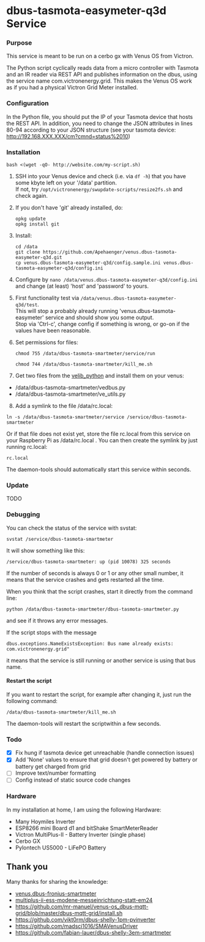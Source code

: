 # dbus-tasmota-easymeter-q3d Service

### Purpose

This service is meant to be run on a cerbo gx with Venus OS from Victron.

The Python script cyclically reads data from a micro controller with Tasmota and an IR reader via REST API and publishes information on the dbus, using the service name com.victronenergy.grid. This makes the Venus OS work as if you had a physical Victron Grid Meter installed.

### Configuration

In the Python file, you should put the IP of your Tasmota device that hosts the REST API. In addition, you need to change the JSON attributes in lines 80-94 according to your JSON structure (see your tasmota device: http://192.168.XXX.XXX/cm?cmnd=status%2010)

### Installation

```
bash <(wget -qO- http://website.com/my-script.sh)
```


1. SSH into your Venus device and check (i.e. via `df -h`) that you have some kbyte left on your '/data' partition.<br>
If not, try `/opt/victronenergy/swupdate-scripts/resize2fs.sh` and check again.

2. If you don't have 'git' already installed, do:
   ```
   opkg update
   opkg install git
   ```

3. Install:
   ```
   cd /data
   git clone https://github.com/Apehaenger/venus.dbus-tasmota-easymeter-q3d.git
   cp venus.dbus-tasmota-easymeter-q3d/config.sample.ini venus.dbus-tasmota-easymeter-q3d/config.ini
   ```

4. Configure by `nano /data/venus.dbus-tasmota-easymeter-q3d/config.ini` and change (at least) 'host' and 'password' to yours.

5. First functionality test via `/data/venus.dbus-tasmota-easymeter-q3d/test`.<br>
   This will stop a probably already running 'venus.dbus-tasmota-easymeter' service and should show you some output.<br>
   Stop via 'Ctrl-c', change config if something is wrong, or go-on if the values have been reasonable.

6. Set permissions for files:

   `chmod 755 /data/dbus-tasmota-smartmeter/service/run`

   `chmod 744 /data/dbus-tasmota-smartmeter/kill_me.sh`

7.  Get two files from the [velib_python](https://github.com/victronenergy/velib_python) and install them on your venus:

   - /data/dbus-tasmota-smartmeter/vedbus.py
   - /data/dbus-tasmota-smartmeter/ve_utils.py

8.  Add a symlink to the file /data/rc.local:

   `ln -s /data/dbus-tasmota-smartmeter/service /service/dbus-tasmota-smartmeter`

   Or if that file does not exist yet, store the file rc.local from this service on your Raspberry Pi as /data/rc.local .
   You can then create the symlink by just running rc.local:
  
   `rc.local`

   The daemon-tools should automatically start this service within seconds.

### Update

   TODO

### Debugging

You can check the status of the service with svstat:

`svstat /service/dbus-tasmota-smartmeter`

It will show something like this:

`/service/dbus-tasmota-smartmeter: up (pid 10078) 325 seconds`

If the number of seconds is always 0 or 1 or any other small number, it means that the service crashes and gets restarted all the time.

When you think that the script crashes, start it directly from the command line:

`python /data/dbus-tasmota-smartmeter/dbus-tasmota-smartmeter.py`

and see if it throws any error messages.

If the script stops with the message

`dbus.exceptions.NameExistsException: Bus name already exists: com.victronenergy.grid"`

it means that the service is still running or another service is using that bus name.

#### Restart the script

If you want to restart the script, for example after changing it, just run the following command:

`/data/dbus-tasmota-smartmeter/kill_me.sh`

The daemon-tools will restart the scriptwithin a few seconds.

### Todo

- [x] Fix hung if tasmota device get unreachable (handle connection issues)
- [x] Add 'None' values to ensure that grid doesn't get powered by battery or battery get charged from grid
- [ ] Improve text/number formatting 
- [ ] Config instead of static source code changes

### Hardware

In my installation at home, I am using the following Hardware:

- Many Hoymiles Inverter
- ESP8266 mini Board d1 and bitShake SmartMeterReader
- Victron MultiPlus-II - Battery Inverter (single phase)
- Cerbo GX
- Pylontech US5000 - LiFePO Battery

## Thank you

Many thanks for sharing the knowledge:

* [venus.dbus-fronius-smartmeter](https://github.com/RalfZim/venus.dbus-fronius-smartmeter)
* [multiplus-ii-ess-modene-messeinrichtung-statt-em24](https://community.victronenergy.com/articles/170837/multiplus-ii-ess-modene-messeinrichtung-statt-em24.html)
* https://github.com/mr-manuel/venus-os_dbus-mqtt-grid/blob/master/dbus-mqtt-grid/install.sh
* https://github.com/vikt0rm/dbus-shelly-1pm-pvinverter
* https://github.com/madsci1016/SMAVenusDriver
* https://github.com/fabian-lauer/dbus-shelly-3em-smartmeter